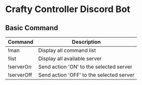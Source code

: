 # Crafty Controller Discord Bot

## Basic Command
| Command | Description |
|---|---|
| !man | Display all command list |
| !list | Display all available server |
| !serverOn | Send action 'ON' to the selected server |
| !serverOff | Send action 'OFF' to the selected server |
